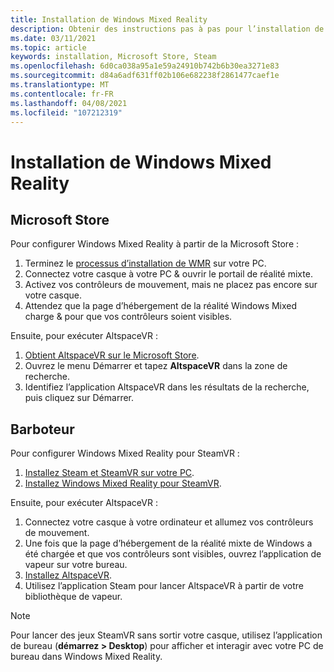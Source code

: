 ```yaml
---
title: Installation de Windows Mixed Reality
description: Obtenir des instructions pas à pas pour l’installation de AltspaceVR sur un appareil Windows Mixed Reality à partir de Microsoft ou des magasins à vapeur.
ms.date: 03/11/2021
ms.topic: article
keywords: installation, Microsoft Store, Steam
ms.openlocfilehash: 6d0ca038a95a1e59a24910b742b6b30ea3271e83
ms.sourcegitcommit: d84a6adf631ff02b106e682238f2861477caef1e
ms.translationtype: MT
ms.contentlocale: fr-FR
ms.lasthandoff: 04/08/2021
ms.locfileid: "107212319"
---
```

# <a name="windows-mixed-reality-installation"></a>Installation de Windows Mixed Reality

## <a name="microsoft-store"></a>Microsoft Store

Pour configurer Windows Mixed Reality à partir de la Microsoft Store :
1. Terminez le [processus d’installation de WMR](https://docs.microsoft.com/windows/mixed-reality/enthusiast-guide/set-up-windows-mixed-reality) sur votre PC.
2. Connectez votre casque à votre PC & ouvrir le portail de réalité mixte.
3. Activez vos contrôleurs de mouvement, mais ne placez pas encore sur votre casque.
4. Attendez que la page d’hébergement de la réalité Windows Mixed charge & pour que vos contrôleurs soient visibles.

Ensuite, pour exécuter AltspaceVR :
1. [Obtient AltspaceVR sur le Microsoft Store](https://www.microsoft.com/p/altspacevr/9nvr7mn2fchq).
2. Ouvrez le menu Démarrer et tapez **AltspaceVR** dans la zone de recherche.
3. Identifiez l’application AltspaceVR dans les résultats de la recherche, puis cliquez sur Démarrer.

## <a name="steam"></a>Barboteur

Pour configurer Windows Mixed Reality pour SteamVR :
1. [Installez Steam et SteamVR sur votre PC](https://support.steampowered.com/kb_article.php?ref=5608-UPAH-6427).
2. [Installez Windows Mixed Reality pour SteamVR](http://store.steampowered.com/app/719950/Windows_Mixed_Reality_SteamVR_preview/).

Ensuite, pour exécuter AltspaceVR :
1. Connectez votre casque à votre ordinateur et allumez vos contrôleurs de mouvement.
2. Une fois que la page d’hébergement de la réalité mixte de Windows a été chargée et que vos contrôleurs sont visibles, ouvrez l’application de vapeur sur votre bureau.
3. [Installez AltspaceVR](https://store.steampowered.com/app/407060/AltspaceVR/).
4. Utilisez l’application Steam pour lancer AltspaceVR à partir de votre bibliothèque de vapeur.

> [!NOTE]
> Pour lancer des jeux SteamVR sans sortir votre casque, utilisez l’application de bureau (**démarrez > Desktop**) pour afficher et interagir avec votre PC de bureau dans Windows Mixed Reality.